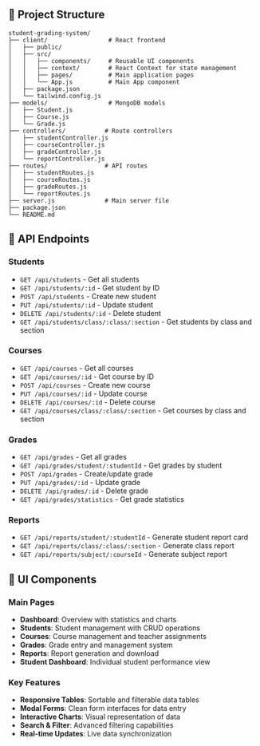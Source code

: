 
## 📁 Project Structure

```
student-grading-system/
├── client/                 # React frontend
│   ├── public/
│   ├── src/
│   │   ├── components/     # Reusable UI components
│   │   ├── context/        # React Context for state management
│   │   ├── pages/          # Main application pages
│   │   └── App.js          # Main App component
│   ├── package.json
│   └── tailwind.config.js
├── models/                 # MongoDB models
│   ├── Student.js
│   ├── Course.js
│   └── Grade.js
├── controllers/           # Route controllers
│   ├── studentController.js
│   ├── courseController.js
│   ├── gradeController.js
│   └── reportController.js
├── routes/                # API routes
│   ├── studentRoutes.js
│   ├── courseRoutes.js
│   ├── gradeRoutes.js
│   └── reportRoutes.js
├── server.js              # Main server file
├── package.json
└── README.md
```

## 🔧 API Endpoints

### Students
- `GET /api/students` - Get all students
- `GET /api/students/:id` - Get student by ID
- `POST /api/students` - Create new student
- `PUT /api/students/:id` - Update student
- `DELETE /api/students/:id` - Delete student
- `GET /api/students/class/:class/:section` - Get students by class and section

### Courses
- `GET /api/courses` - Get all courses
- `GET /api/courses/:id` - Get course by ID
- `POST /api/courses` - Create new course
- `PUT /api/courses/:id` - Update course
- `DELETE /api/courses/:id` - Delete course
- `GET /api/courses/class/:class/:section` - Get courses by class and section

### Grades
- `GET /api/grades` - Get all grades
- `GET /api/grades/student/:studentId` - Get grades by student
- `POST /api/grades` - Create/update grade
- `PUT /api/grades/:id` - Update grade
- `DELETE /api/grades/:id` - Delete grade
- `GET /api/grades/statistics` - Get grade statistics

### Reports
- `GET /api/reports/student/:studentId` - Generate student report card
- `GET /api/reports/class/:class/:section` - Generate class report
- `GET /api/reports/subject/:courseId` - Generate subject report

## 🎨 UI Components

### Main Pages
- **Dashboard**: Overview with statistics and charts
- **Students**: Student management with CRUD operations
- **Courses**: Course management and teacher assignments
- **Grades**: Grade entry and management system
- **Reports**: Report generation and download
- **Student Dashboard**: Individual student performance view

### Key Features
- **Responsive Tables**: Sortable and filterable data tables
- **Modal Forms**: Clean form interfaces for data entry
- **Interactive Charts**: Visual representation of data
- **Search & Filter**: Advanced filtering capabilities
- **Real-time Updates**: Live data synchronization





